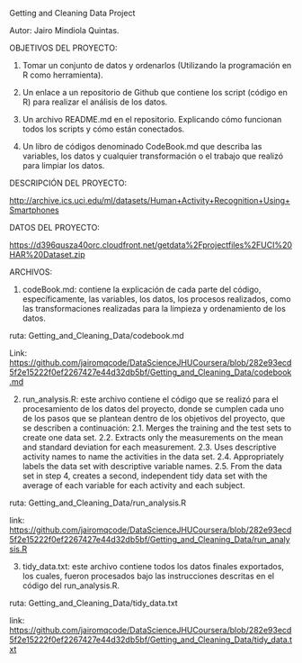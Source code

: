 Getting and Cleaning Data Project

Autor: Jairo Mindiola Quintas.


OBJETIVOS DEL PROYECTO:
  
  1. Tomar un conjunto de datos y ordenarlos (Utilizando la programación en R como herramienta).

2. Un enlace a un repositorio de Github que contiene los script (código en R) para realizar el análisis de los datos.

3. Un archivo README.md en el repositorio. Explicando cómo funcionan todos los scripts y cómo están conectados.

4. Un libro de códigos denominado CodeBook.md que describa las variables, los datos y cualquier transformación o el trabajo que realizó para limpiar los datos.


DESCRIPCIÓN DEL PROYECTO:
  
  http://archive.ics.uci.edu/ml/datasets/Human+Activity+Recognition+Using+Smartphones 

DATOS DEL PROYECTO:
  
  https://d396qusza40orc.cloudfront.net/getdata%2Fprojectfiles%2FUCI%20HAR%20Dataset.zip  


ARCHIVOS:
  1. codeBook.md: contiene la explicación de cada parte del código, específicamente, las variables, los datos, los procesos realizados, como las transformaciones realizadas para la limpieza y ordenamiento de los datos.

ruta: Getting_and_Cleaning_Data/codebook.md

Link: https://github.com/jairomqcode/DataScienceJHUCoursera/blob/282e93ecd5f2e15222f0ef2267427e44d32db5bf/Getting_and_Cleaning_Data/codebook.md

2. run_analysis.R: este archivo contiene el código que se realizó para el procesamiento de los datos del proyecto, donde se cumplen cada uno de los pasos que se plantean dentro de los objetivos del proyecto, que se describen a continuación:
  2.1. Merges the training and the test sets to create one data set.
2.2. Extracts only the measurements on the mean and standard deviation for each measurement.
2.3. Uses descriptive activity names to name the activities in the data set.
2.4. Appropriately labels the data set with descriptive variable names.
2.5. From the data set in step 4, creates a second, independent tidy data set with the average of each variable for each activity and each subject.

ruta: Getting_and_Cleaning_Data/run_analysis.R

link: https://github.com/jairomqcode/DataScienceJHUCoursera/blob/282e93ecd5f2e15222f0ef2267427e44d32db5bf/Getting_and_Cleaning_Data/run_analysis.R

3. tidy_data.txt: este archivo contiene todos los datos finales exportados, los cuales, fueron procesados bajo las instrucciones descritas en el código del run_analysis.R.

ruta: Getting_and_Cleaning_Data/tidy_data.txt

link: https://github.com/jairomqcode/DataScienceJHUCoursera/blob/282e93ecd5f2e15222f0ef2267427e44d32db5bf/Getting_and_Cleaning_Data/tidy_data.txt

